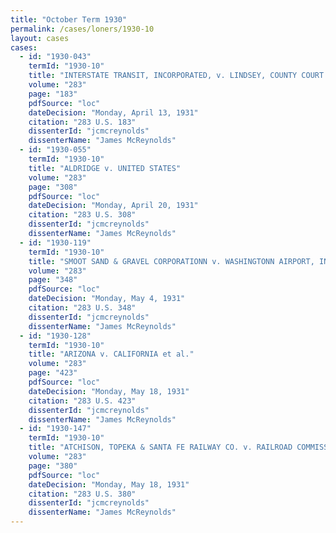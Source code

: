 ```yaml
---
title: "October Term 1930"
permalink: /cases/loners/1930-10
layout: cases
cases:
  - id: "1930-043"
    termId: "1930-10"
    title: "INTERSTATE TRANSIT, INCORPORATED, v. LINDSEY, COUNTY COURT CLERK"
    volume: "283"
    page: "183"
    pdfSource: "loc"
    dateDecision: "Monday, April 13, 1931"
    citation: "283 U.S. 183"
    dissenterId: "jcmcreynolds"
    dissenterName: "James McReynolds"
  - id: "1930-055"
    termId: "1930-10"
    title: "ALDRIDGE v. UNITED STATES"
    volume: "283"
    page: "308"
    pdfSource: "loc"
    dateDecision: "Monday, April 20, 1931"
    citation: "283 U.S. 308"
    dissenterId: "jcmcreynolds"
    dissenterName: "James McReynolds"
  - id: "1930-119"
    termId: "1930-10"
    title: "SMOOT SAND & GRAVEL CORPORATIONN v. WASHINGTONN AIRPORT, INC."
    volume: "283"
    page: "348"
    pdfSource: "loc"
    dateDecision: "Monday, May 4, 1931"
    citation: "283 U.S. 348"
    dissenterId: "jcmcreynolds"
    dissenterName: "James McReynolds"
  - id: "1930-128"
    termId: "1930-10"
    title: "ARIZONA v. CALIFORNIA et al."
    volume: "283"
    page: "423"
    pdfSource: "loc"
    dateDecision: "Monday, May 18, 1931"
    citation: "283 U.S. 423"
    dissenterId: "jcmcreynolds"
    dissenterName: "James McReynolds"
  - id: "1930-147"
    termId: "1930-10"
    title: "ATCHISON, TOPEKA & SANTA FE RAILWAY CO. v. RAILROAD COMMISSION OF CALIFORNIA et al."
    volume: "283"
    page: "380"
    pdfSource: "loc"
    dateDecision: "Monday, May 18, 1931"
    citation: "283 U.S. 380"
    dissenterId: "jcmcreynolds"
    dissenterName: "James McReynolds"
---
```

